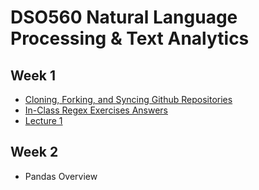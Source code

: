# DSO560 Natural Language Processing & Text Analytics

## Week 1

* [Cloning, Forking, and Syncing Github Repositories](https://www.youtube.com/watch?v=vRxUGhMYHGQ&feature=youtu.be)
* [In-Class Regex Exercises Answers](https://www.youtube.com/watch?v=yDDHL3UKuKo&feature=youtu.be)
* [Lecture 1](https://usc-marshall-panopto-demo.hosted.panopto.com/Panopto/Pages/Viewer.aspx?id=96340048-8fe1-46f3-adc7-ab7b001c3e6a)

## Week 2

* Pandas Overview
